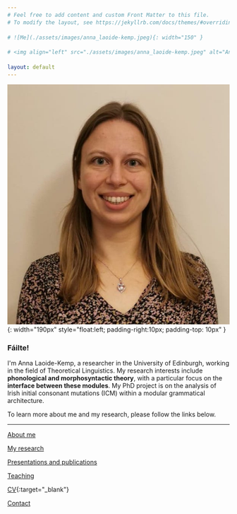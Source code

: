 ```yaml
---
# Feel free to add content and custom Front Matter to this file.
# To modify the layout, see https://jekyllrb.com/docs/themes/#overriding-theme-defaults

# ![Me](./assets/images/anna_laoide-kemp.jpeg){: width="150" }

# <img align="left" src="./assets/images/anna_laoide-kemp.jpeg" alt="Anna Laoide-Kemp" width="150">

layout: default
---
```


![Anna Laoide-Kemp](./assets/images/anna_laoide-kemp.jpeg){: width="190px" style="float:left; padding-right:10px; padding-top: 10px" }

### Fáilte!

I'm Anna Laoide-Kemp, a researcher in the University of Edinburgh, working in the field of Theoretical Linguistics. My research interests include **phonological and morphosyntactic theory**, with a particular focus on the **interface between these modules**. My PhD project is on the analysis of Irish initial consonant mutations (ICM) within a modular grammatical architecture.

To learn more about me and my research, please follow the links below.

* * *

[About me](./aboutme.html)

[My research](./research.html)

[Presentations and publications](./publications.html)

[Teaching](./teaching.html)

[CV](./assets/Laoide-Kemp_Anna_Curriculum_Vitae.pdf){:target="_blank"}

[Contact](./contact.html)
